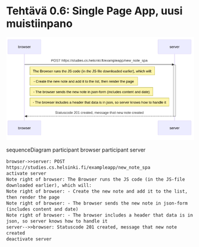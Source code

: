 # Tehtävä 0.6: Single Page App, uusi muistiinpano
![Tehtävä 0.6](tehtava0.6.png "Singel Page App, uusi muistiinpano")

sequenceDiagram
    participant browser
    participant server
    
    browser->>server: POST https://studies.cs.helsinki.fi/exampleapp/new_note_spa
    activate server
    Note right of browser: The Browser runs the JS code (in the JS-file downloaded earlier), which will:
    Note right of browser: - Create the new note and add it to the list, then render the page 
    Note right of browser: - The browser sends the new note in json-form (includes content and date)
    Note right of browser: - The browser includes a header that data is in json, so server knows how to handle it 
    server-->>browser: Statuscode 201 created, message that new note created
    deactivate server
    